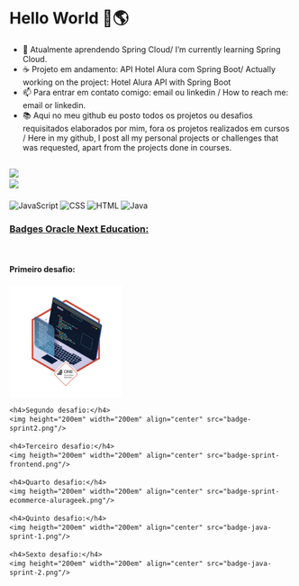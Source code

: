 <h1> Hello World 👋🌎 </h1>

- 🌱 Atualmente aprendendo Spring Cloud/ I’m currently learning Spring Cloud.
- ☕ Projeto em andamento: API Hotel Alura com Spring Boot/ Actually working on the project: Hotel Alura API with Spring Boot
- 📫 Para entrar em contato comigo: email ou linkedin / How to reach me: email or linkedin.
- 📚 Aqui no meu github eu posto todos os projetos ou desafios requisitados elaborados por mim, fora os projetos realizados em cursos / Here in my github, I post all my personal projects or challenges that was requested, apart from the projects done in courses. 

##

<div>
  <a href="https://www.linkedin.com/in/menezesguilherme/">
  <img height = "160em" src="https://github-readme-stats.vercel.app/api?username=guipmenezes&show-icons=true&theme=dark&include_all_commits=true&count_private=true"/>
  <br>
  <img height = "160em" src="https://github-readme-stats.vercel.app/api/top-langs/?username=guipmenezes&layout=compact&langs_count=16&theme=dark"/>
</div>   
  
  <div style="display: inline-block"><br>
    <img align="center" alt="JavaScript" heigth="30" width="40" src="https://cdn.jsdelivr.net/gh/devicons/devicon/icons/javascript/javascript-original.svg"/>
    <img align="center" alt="CSS" heigth="50" width="50" src="https://cdn.jsdelivr.net/gh/devicons/devicon/icons/css3/css3-original-wordmark.svg"/>
    <img align="center" alt="HTML" heigth="50" width="50" src="https://cdn.jsdelivr.net/gh/devicons/devicon/icons/html5/html5-original-wordmark.svg"/>
    <img align="center" alt="Java" height="50" width="50" src="https://cdn.jsdelivr.net/gh/devicons/devicon/icons/java/java-original-wordmark.svg" />
  </div>
  
  <h3>Badges Oracle Next Education:</h3>
  <div style="display: inline-block"><br>
    <h4>Primeiro desafio:</h4>
    <img height="200em" width="200em" align="center" src="badge-sprint1.png"/>

    <h4>Segundo desafio:</h4>
    <img height="200em" width="200em" align="center" src="badge-sprint2.png"/>

    <h4>Terceiro desafio:</h4>
    <img heigth="200em" width="200em" align="center" src="badge-sprint-frontend.png"/>

    <h4>Quarto desafio:</h4>
    <img heigth="200em" width="200em" align="center" src="badge-sprint-ecommerce-alurageek.png"/>

    <h4>Quinto desafio:</h4>
    <img heigth="200em" width="200em" align="center" src="badge-java-sprint-1.png"/>

    <h4>Sexto desafio:</h4>
    <img height="200em" width="200em" align="center" src="badge-java-sprint-2.png"/>
  </div>
